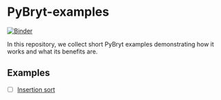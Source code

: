# PyBryt-examples

[![Binder](https://mybinder.org/badge_logo.svg)](https://mybinder.org/v2/gh/marijanbeg/pybryt-examples/HEAD)

In this repository, we collect short PyBryt examples demonstrating how it works and what its benefits are.

## Examples

- [ ] [Insertion sort](examples/insertion-sort.ipynb)
